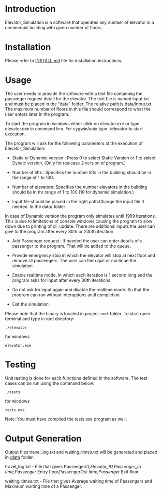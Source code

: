 # Introduction

Elevator_Simulation is a software that operates any number of elevator in a commercial building with given number of floors.

# Installation

Please refer to [INSTALL.md](/devel/INSTALL.md) file for installation instructions.

# Usage

The user needs to provide the software with a text file containing the passenger request detail for the elevator. The text file is named input.txt and must be placed in the "data" folder. The relative path is data/input.txt. The maximum number of floors in this file should correspond to what the user enters later in the program.

To start the program in windows either click on elevator.exe or type elevator.exe in command line. For cygwin/unix type ./elevator to start execution.

The program will ask for the following parameters at the execution of Elevator_Simulation:

- Static or Dynamic version : Press 0 to select Static Version or 1 to select Dynaic version. (Only for realease 2 version of program.)

- Number of lifts : Specifies the number lifts in the building should be in the range of 1 to 100.

- Number of elevators: Specifies the number elevators in the building should be in thr range of 1 to 100.(10 for dynamic simulation.)

- Input file should be placed in the right path.Change the input file if needed. In the data/ folder

In case of Dynamic version the program only simulates until 1999 iterations. This is due to limitations of console windows,causing the program to slow down due to printing of cli_update. There are additional inputs the user can give to the program after every 30th or 200th iteration.

- Add Passenger request : If needed the user can enter details of a passenger to the program. That will be added to the queue.

- Provide emergency stop in which the elevator will stop at next floor and remove all passengers. The user can then quit or continue the simulation.

- Enable realtime mode. In which each iteration is 1 second long and the program asks for input after every 30th iterations.

- Do not ask for input again and disable the realtime mode. So that the program can run without interuptions until completion.

- Exit the simulation.

Please note that the binary is located in project `root` folder. To start open terminal and type in root directory:

```
./elevator
```

for windows

```
elevator.exe
```

# Testing

Unit testing is done for each functions defined in the software. The test cases can be run using the command below:

```
./tests
```

for windows

```
tests.exe
```

Note: You must have compiled the tests.exe program as well.

# Output Generation

Output files travel_log.txt and waiting_times.txt  will be generated and placed in [/data](/devel/data/) folder.

travel_log.txt - File that gives Passenger*ID,Elevator_ID,Passenger_In time,Passenger* Entry floor,Passenger*Out time,Passenger* Exit floor

waiting_times.txt - File that gives Average waiting time of Passengers and Maximum waiting time of a Passenger.

